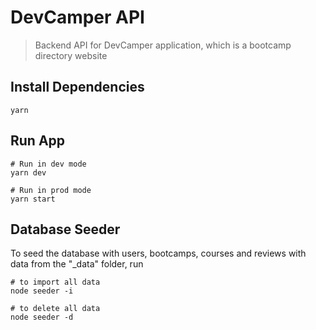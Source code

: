 # DevCamper API

> Backend API for DevCamper application, which is a bootcamp directory website


## Install Dependencies

```
yarn
```

## Run App

```
# Run in dev mode
yarn dev

# Run in prod mode
yarn start
```

## Database Seeder

To seed the database with users, bootcamps, courses and reviews with data from the "_data" folder, run

```
# to import all data
node seeder -i

# to delete all data
node seeder -d
```